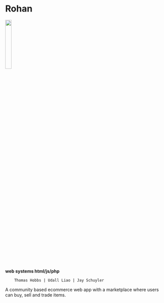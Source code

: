 # Rohan


<img src="https://user-images.githubusercontent.com/74050386/187883083-ca7e7668-0640-456f-a9c6-0e3c2cf5405f.png" width=20% height=20%>

**web systems html/js/php**

        Thomas Hobbs | Udall Liao | Jay Schuyler 



A community based ecommerce web app with a marketplace where users can buy, sell and trade items. 
